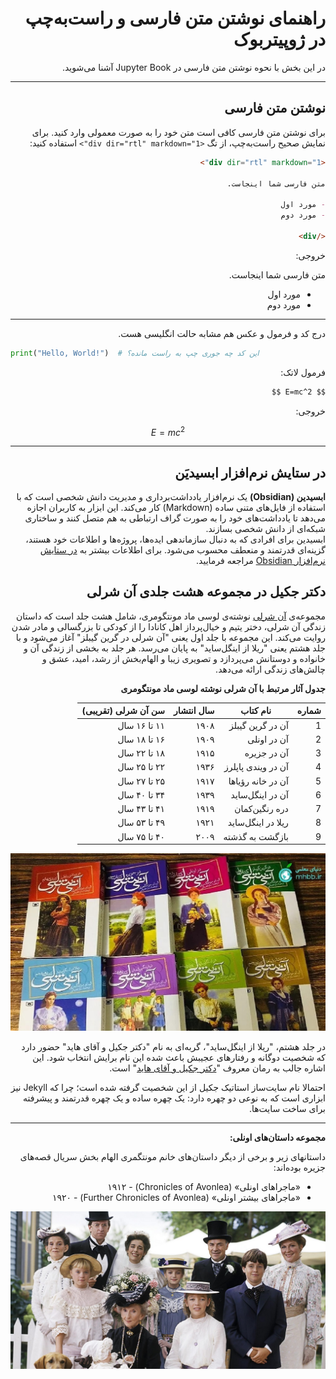 <div dir="rtl" markdown="1">

# راهنمای نوشتن متن فارسی و راست‌به‌چپ در ژوپیتربوک

در این بخش با نحوه نوشتن متن فارسی در Jupyter Book آشنا می‌شوید.

---

## نوشتن متن فارسی

برای نوشتن متن فارسی کافی است متن خود را به صورت معمولی وارد کنید. برای نمایش صحیح راست‌به‌چپ، از تگ `<div dir="rtl" markdown="1">` استفاده کنید:

```markdown
<div dir="rtl" markdown="1">

متن فارسی شما اینجاست.

- مورد اول
- مورد دوم

</div>
```

خروجی:

متن فارسی شما اینجاست.

- مورد اول
- مورد دوم

---

درج کد و فرمول و عکس هم مشابه حالت انگلیسی هست.


<div dir="ltr" markdown="1">

```python
print("Hello, World!")  # این کد چه جوری چپ به راست مانده؟
```

</div>

فرمول لاتک:

```markdown
$$ E=mc^2 $$
```

خروجی:

$$ E=mc^2 $$

---

##  در ستایش نرم‌افزار ابسیدیَن

**ابسیدین (Obsidian)** یک نرم‌افزار یادداشت‌برداری و مدیریت دانش شخصی است که با استفاده از فایل‌های متنی ساده (Markdown) کار می‌کند. این ابزار به کاربران اجازه می‌دهد تا یادداشت‌های خود را به صورت گراف ارتباطی به هم متصل کنند و ساختاری شبکه‌ای از دانش شخصی بسازند.  
ابسیدین برای افرادی که به دنبال سازماندهی ایده‌ها، پروژه‌ها و اطلاعات خود هستند، گزینه‌ای قدرتمند و منعطف محسوب می‌شود.
برای اطلاعات بیشتر به 
[ در ستایش نرم‌افزار Obsidian](https://aprd.ir/about-obsidian/)
مراجعه فرمایید.

##  دکتر جکیل در مجموعه هشت جلدی آن شرلی

مجموعه‌ی 
[آن شرلی](https://fa.wikipedia.org/wiki/%D8%A2%D9%86_%D8%B4%D8%B1%D9%84%DB%8C)
 نوشته‌ی لوسی ماد مونتگومری، شامل هشت جلد است که داستان زندگی آن شرلی، دختر یتیم و خیال‌پرداز اهل کانادا را از کودکی تا بزرگسالی و مادر شدن روایت می‌کند. این مجموعه با جلد اول یعنی "آن شرلی در گرین گیبلز" آغاز می‌شود و با جلد هشتم یعنی "ریلا از اینگل‌ساید"  به پایان می‌رسد. هر جلد به بخشی از زندگی آن و خانواده و دوستانش می‌پردازد و تصویری زیبا و الهام‌بخش از رشد، امید، عشق و چالش‌های زندگی ارائه می‌دهد.

**جدول آثار مرتبط با آن شرلی نوشته لوسی ماد مونتگومری**


| شماره | نام کتاب                              | سال انتشار | سن آن شرلی (تقریبی) |
|-------|---------------------------------------|------------|---------------------|
| 1     | آن در گرین گیبلز                      | ۱۹۰۸       | ۱۱ تا ۱۶ سال        |
| 2     | آن در اونلی                           | ۱۹۰۹       | ۱۶ تا ۱۸ سال        |
| 3     | آن در جزیره                           | ۱۹۱۵       | ۱۸ تا ۲۲ سال        |
| 4     | آن در ویندی پاپلرز          | ۱۹۳۶       | ۲۲ تا ۲۵ سال        |
| 5     | آن در خانه رؤیاها                     | ۱۹۱۷       | ۲۵ تا ۲۷ سال        |
| 6     | آن در اینگل‌ساید                      | ۱۹۳۹       | ۳۴ تا ۴۰ سال        |
| 7     | دره رنگین‌کمان                        | ۱۹۱۹       | ۴۱ تا ۴۳ سال        |
| 8     | ریلا در اینگل‌ساید                    | ۱۹۲۱       | ۴۹ تا ۵۳ سال        |
| 9     | بازگشت به گذشته             | ۲۰۰۹       | ۴۰ تا ۷۵ سال        |


![مجموعه هشت جلدی آن شرلی](images/anne-collection.jpg)

در جلد هشتم، "ریلا از اینگل‌ساید"، گربه‌ای به نام "دکتر جکیل و آقای هاید" حضور دارد که شخصیت دوگانه و رفتارهای عجیبش باعث شده این نام برایش انتخاب شود. این اشاره جالب به رمان معروف "[دکتر جکیل و آقای هاید](https://en.wikipedia.org/wiki/Strange_Case_of_Dr_Jekyll_and_Mr_Hyde)" است.

احتمالا نام سایت‌ساز استاتیک جکیل از این شخصیت گرفته شده است؛ چرا که Jekyll نیز ابزاری است که به نوعی دو چهره دارد: یک چهره ساده و یک چهره قدرتمند و پیشرفته برای ساخت سایت‌ها.

---

**مجموعه داستان‌های اونلی:**

داستانهای زیر و برخی از دیگر داستان‌های خانم مونتگمری الهام بخش سریال قصه‌های جزیره بوده‌اند:

- «ماجراهای اونلی» (Chronicles of Avonlea) - ۱۹۱۲
- «ماجراهای بیشتر اونلی» (Further Chronicles of Avonlea) - ۱۹۲۰

![](images/road-to-avonlea.jpg)

</div>